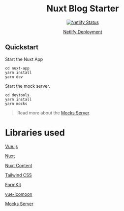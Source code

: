 <h1 align="center">Nuxt Blog Starter</h1>

<div align="center">

[![Netlify Status](https://api.netlify.com/api/v1/badges/1575b735-f825-4a7e-ba33-aa0071957421/deploy-status)](https://app.netlify.com/sites/strong-toffee-734712/deploys)

</div>

<div align="center">

 [Netlify Deployment](https://strong-toffee-734712.netlify.app/)

</div>

## Quickstart

Start the Nuxt App

```shell
cd nuxt-app
yarn install
yarn dev
```

Start the mock server.

```shell
cd devtools
yarn install
yarn mocks
```

> Read more about the [Mocks Server](https://www.mocks-server.org/).


# Libraries used

[Vue.js](https://vuejs.org/)

[Nuxt](https://v3.nuxtjs.org/)

[Nuxt Content](https://content.nuxtjs.org/)

[Tailwind CSS](https://tailwindcss.com/)

[FormKit](https://formkit.com/)

[vue-icomoon](https://github.com/aykutkardas/vue-icomoon)

[Mocks Server](https://www.mocks-server.org/)
